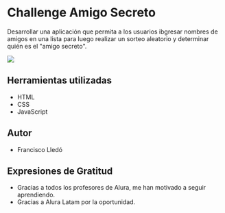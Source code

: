 # Challenge Amigo Secreto

Desarrollar una aplicación que permita a los usuarios ibgresar nombres de amigos en una lista para luego realizar un sorteo aleatorio y determinar quién es el "amigo secreto".

<p align="left">
   <img src="https://img.shields.io/badge/STATUS-%20TERMINADO-green">
   </p>

## Herramientas utilizadas
 * HTML
 * CSS
 * JavaScript

## Autor

* Francisco Lledó

## Expresiones de Gratitud

* Gracias a todos los profesores de Alura, me han motivado a seguir aprendiendo.
* Gracias a Alura Latam por la oportunidad. 
